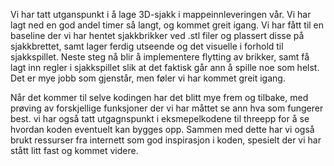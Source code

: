 Vi har tatt utganspunkt i å lage 3D-sjakk i mappeinnleveringen vår. Vi har lagt ned en god andel timer så langt, og kommet greit igang. Vi har fått til en baseline der vi har hentet sjakkbrikker ved .stl filer og plassert disse på sjakkbrettet, samt lager ferdig utseende og det visuelle i forhold til sjakkspillet. Neste steg nå blir å implementere flytting av brikker, samt få lagt inn regler i sjakkspillet slik at det faktisk går ann å spille noe som helst. Det er mye jobb som gjenstår, men føler vi har kommet greit igang.

Når det kommer til selve kodingen har det blitt mye frem og tilbake, med prøving av forskjellige funksjoner der vi har måttet se ann hva som fungerer best. vi har også tatt utgagnspunkt i eksmepelkodene til threepp for å se hvordan koden eventuelt kan bygges opp. Sammen med dette har vi også brukt ressurser fra internett som god inspirasjon i koden, spesielt der vi har stått litt fast og kommet videre.
